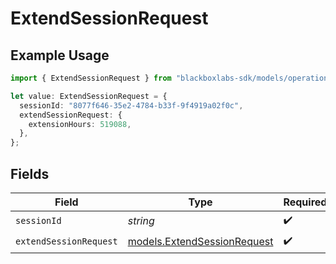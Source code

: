 # ExtendSessionRequest

## Example Usage

```typescript
import { ExtendSessionRequest } from "blackboxlabs-sdk/models/operations";

let value: ExtendSessionRequest = {
  sessionId: "8077f646-35e2-4784-b33f-9f4919a02f0c",
  extendSessionRequest: {
    extensionHours: 519088,
  },
};
```

## Fields

| Field                                                               | Type                                                                | Required                                                            | Description                                                         |
| ------------------------------------------------------------------- | ------------------------------------------------------------------- | ------------------------------------------------------------------- | ------------------------------------------------------------------- |
| `sessionId`                                                         | *string*                                                            | :heavy_check_mark:                                                  | Session ID                                                          |
| `extendSessionRequest`                                              | [models.ExtendSessionRequest](../../models/extendsessionrequest.md) | :heavy_check_mark:                                                  | N/A                                                                 |
